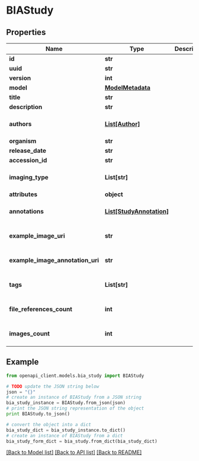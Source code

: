 # BIAStudy


## Properties
Name | Type | Description | Notes
------------ | ------------- | ------------- | -------------
**id** | **str** |  | [optional] 
**uuid** | **str** |  | 
**version** | **int** |  | 
**model** | [**ModelMetadata**](ModelMetadata.md) |  | [optional] 
**title** | **str** |  | 
**description** | **str** |  | 
**authors** | [**List[Author]**](Author.md) |  | [optional] [default to []]
**organism** | **str** |  | 
**release_date** | **str** |  | 
**accession_id** | **str** |  | 
**imaging_type** | **List[str]** |  | [optional] [default to []]
**attributes** | **object** |  | [optional] 
**annotations** | [**List[StudyAnnotation]**](StudyAnnotation.md) |  | [optional] [default to []]
**example_image_uri** | **str** |  | [optional] [default to '']
**example_image_annotation_uri** | **str** |  | [optional] [default to '']
**tags** | **List[str]** |  | [optional] [default to []]
**file_references_count** | **int** |  | [optional] [default to 0]
**images_count** | **int** |  | [optional] [default to 0]

## Example

```python
from openapi_client.models.bia_study import BIAStudy

# TODO update the JSON string below
json = "{}"
# create an instance of BIAStudy from a JSON string
bia_study_instance = BIAStudy.from_json(json)
# print the JSON string representation of the object
print BIAStudy.to_json()

# convert the object into a dict
bia_study_dict = bia_study_instance.to_dict()
# create an instance of BIAStudy from a dict
bia_study_form_dict = bia_study.from_dict(bia_study_dict)
```
[[Back to Model list]](../README.md#documentation-for-models) [[Back to API list]](../README.md#documentation-for-api-endpoints) [[Back to README]](../README.md)


